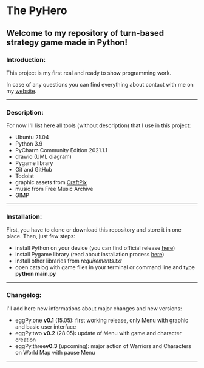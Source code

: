 # The PyHero

## Welcome to my repository of turn-based strategy game made in Python!

### Introduction:
This project is my first real and ready to show programming work.

In case of any questions you can find everything about contact with me on my [website](https://skublin.me).

---

### Description:
For now I'll list here all tools (without description) that I use in this project:

* Ubuntu 21.04
* Python 3.9
* PyCharm Community Edition 2021.1.1
* drawio (UML diagram)
* Pygame library
* Git and GitHub
* Todoist
* graphic assets from [CraftPix](https://craftpix.net/)
* music from Free Music Archive
* GIMP

---

### Installation:
First, you have to clone or download this repository and store it in one place.
Then, just few steps:

* install Python on your device (you can find official release [here](https://www.python.org/downloads/))
* install Pygame library (read about installation process [here](https://www.pygame.org/wiki/GettingStarted))
* install other libraries from *requirements.txt*
* open catalog with game files in your terminal or command line and type **python main.py**

---

### Changelog:
I'll add here new informations about major changes and new versions:

* eggPy.one **v0.1** (15.05): first working release, only Menu with graphic and basic user interface
* eggPy.two **v0.2** (28.05): update of Menu with game and character creation
* eggPy.three**v0.3** (upcoming): major action of Warriors and Characters on World Map with pause Menu

---
